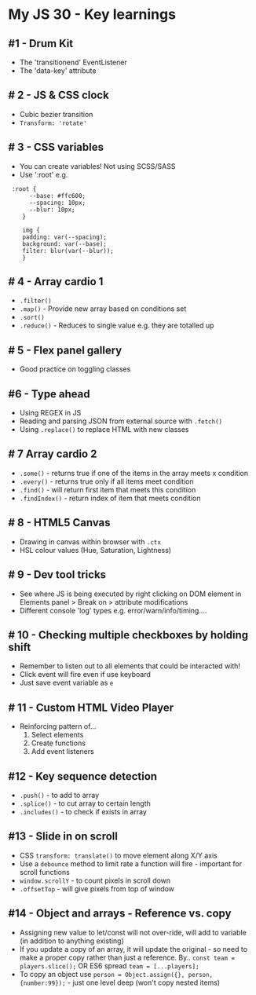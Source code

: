 
# My JS 30 - Key learnings

## #1 - Drum Kit
* The 'transitionend' EventListener
* The 'data-key' attribute

## # 2 - JS & CSS clock
* Cubic bezier transition
* `Transform: 'rotate'`

## # 3 - CSS variables
* You can create variables! Not using SCSS/SASS 
* Use ':root' e.g.
```
 :root {
      --base: #ffc600;
      --spacing: 10px;
      --blur: 10px;
    }

    img {
    padding: var(--spacing);
    background: var(--base);
    filter: blur(var(--blur));
    }

```
## # 4 - Array cardio 1
* `.filter()` 
* `.map()` - Provide new array based on conditions set
* `.sort()`
* `.reduce()` - Reduces to single value e.g. they are totalled up

## # 5 - Flex panel gallery
* Good practice on toggling classes

## #6 - Type ahead
* Using REGEX in JS
* Reading and parsing JSON from external source with `.fetch()`
* Using `.replace()` to replace HTML with new classes

## # 7 Array cardio 2
* `.some()` - returns true if one of the items in the array meets x condition
* `.every()` - returns true only if all items meet condition
* `.find()` - will return first item that meets this condition
* `.findIndex()` - return index of item that meets condition

## # 8 - HTML5 Canvas
* Drawing in canvas within browser with `.ctx`
* HSL colour values (Hue, Saturation, Lightness)

## # 9 - Dev tool tricks
* See where JS is being executed by right clicking on DOM element in Elements panel > Break on > attribute modifications
* Different console 'log' types e.g. error/warn/info/timing....

## # 10 - Checking multiple checkboxes by holding shift
* Remember to listen out to all elements that could be interacted with!
* Click event will fire even if use keyboard
* Just save event variable as `e`

## # 11 - Custom HTML Video Player
* Reinforcing pattern of...
  1. Select elements
  2. Create functions
  3. Add event listeners

## #12 -  Key sequence detection
* `.push()` - to add to array
* `.splice()` - to cut array to certain length
* `.includes()` - to check if exists in array

## #13 - Slide in on scroll
* CSS `transform: translate()` to move element along X/Y axis
* Use a `debounce` method to limit rate a function will fire - important for scroll functions
* `window.scrollY` - to count pixels in scroll down
* `.offsetTop` - will give pixels from top of window

## #14 - Object and arrays - Reference vs. copy
*  Assigning new value to let/const will not over-ride, will add to variable (in addition to anything existing)
*  If you update a copy of an array, it will update the original - so need to make a proper copy rather than just a reference. By..
`const team = players.slice();` OR ES6 spread `team = [...players];`
* To copy an object use `person = Object.assign({}, person, {number:99});` - just one level deep (won't copy nested items)